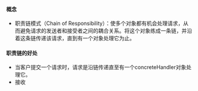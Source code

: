 #### 概念
+ 职责链模式（Chain of Responsibility）：使多个对象都有机会处理请求，从而避免请求的发送者和接受者之间的耦合关系。将这个对象练成一条链，并沿着这条链传递该请求，直到有一个对象处理它为止。

#### 职责链的好处
+ 当客户提交一个请求时，请求是沿链传递直至有一个concreteHandler对象处理它。
+ 接收
